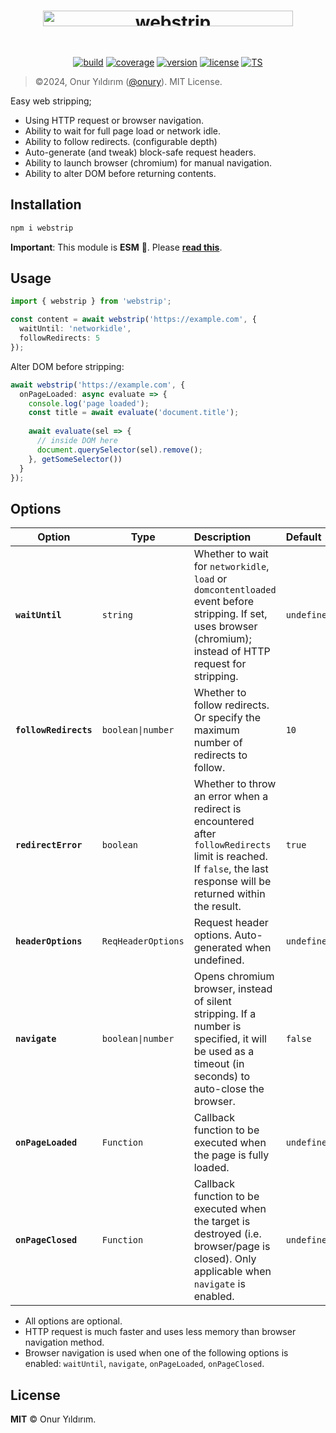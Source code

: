<h1 align="center">
  <picture>
    <source media="(prefers-color-scheme: dark)" srcset="https://raw.github.com/onury/webstrip/master/_assets/webstrip-logo-dark.png">
    <source media="(prefers-color-scheme: light)" srcset="https://raw.github.com/onury/webstrip/master/_assets/webstrip-logo-light.png">
    <img alt="webstrip" width="400" src="https://raw.github.com/onury/webstrip/master/_assets/webstrip-logo-light.png" height="25" style="margin-bottom:30px">
  </picture>
</h1>

<p align="center">
  <a href="https://github.com/onury/webstrip/actions/workflows/node.js.yml"><img src="https://github.com/onury/webstrip/actions/workflows/node.js.yml/badge.svg" alt="build" /></a>
  <a href="https://github.com/onury/webstrip/blob/main/vitest.config.ts"><img src="https://img.shields.io/badge/coverage-100%25-399F5D?logo=vitest&style=flat" alt="coverage" /></a>
  <a href="https://raw.github.com/onury/webstrip"><img src="https://img.shields.io/badge/dynamic/json?url=https%3A%2F%2Fgithub.com%2Fonury%2Fwebstrip%2Fraw%2Fmaster%2Fpackage.json&query=%24.version&style=flat&label=version&color=%23EB2039&logo=npm" alt="version" /></a>
  <a href="https://github.com/onury/webstrip/blob/master/LICENSE"><img src="https://img.shields.io/github/license/onury/webstrip?style=flat" alt="license" /></a>
  <a href="https://www.typescriptlang.org/"><img src="https://img.shields.io/badge/TypeScript-3260C7?logo=typescript&logoColor=ffffff&style=flat" alt="TS" /></a>
</p>



> ©️2024, Onur Yıldırım ([@onury](https://github.com/onury)). MIT License.

Easy web stripping;
- Using HTTP request or browser navigation.
- Ability to wait for full page load or network idle.
- Ability to follow redirects. (configurable depth)
- Auto-generate (and tweak) block-safe request headers.
- Ability to launch browser (chromium) for manual navigation.
- Ability to alter DOM before returning contents.

## Installation

```sh
npm i webstrip
```

**Important**: This module is **ESM** 🔆. Please [**read this**](https://gist.github.com/onury/d3f3d765d7db2e8b2d050d14315f2ac7). 


## Usage

```typescript
import { webstrip } from 'webstrip';

const content = await webstrip('https://example.com', {
  waitUntil: 'networkidle',
  followRedirects: 5
});
```

Alter DOM before stripping:
```typescript
await webstrip('https://example.com', {
  onPageLoaded: async evaluate => {
    console.log('page loaded');
    const title = await evaluate('document.title');
    
    await evaluate(sel => {
      // inside DOM here
      document.querySelector(sel).remove();
    }, getSomeSelector())
  }
});
```

## Options

| Option | Type | Description | Default |
| ------ | ---- | :---------- | :------ |
| **` waitUntil `**| `string` | Whether to wait for `networkidle`, `load` or `domcontentloaded` event before stripping. If set, uses browser (chromium); instead of HTTP request for stripping.| `undefined` |
| **` followRedirects `**| `boolean\|number` | Whether to follow redirects. Or specify the maximum number of redirects to follow.| `10` |
| **` redirectError `**| `boolean` | Whether to throw an error when a redirect is encountered after `followRedirects` limit is reached. If `false`, the last response will be returned within the result.| `true` |
| **` headerOptions `**| `ReqHeaderOptions` | Request header options. Auto-generated when undefined. | `undefined` |
| **` navigate `**| `boolean\|number` | Opens chromium browser, instead of silent stripping. If a number is specified, it will be used as a timeout (in seconds) to auto-close the browser.| `false` |
| **` onPageLoaded `**| `Function` | Callback function to be executed when the page is fully loaded.| `undefined` |
| **` onPageClosed `**| `Function` | Callback function to be executed when the target is destroyed (i.e. browser/page is closed). Only applicable when `navigate` is enabled.| `undefined` |

- All options are optional. 
- HTTP request is much faster and uses less memory than browser navigation method.
- Browser navigation is used when one of the following options is enabled: `waitUntil`, `navigate`, `onPageLoaded`, `onPageClosed`. 

## License

**MIT** ©️ Onur Yıldırım.
